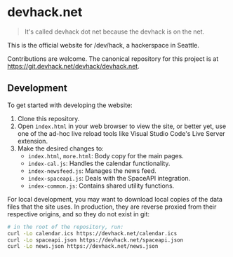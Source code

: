 # devhack.net

> It's called devhack dot net because the devhack is on the net.

This is the official website for /dev/hack, a hackerspace in Seattle.

Contributions are welcome. The canonical repository for this project is at
https://git.devhack.net/devhack/devhack.net.


## Development

To get started with developing the website:

1.  Clone this repository.
2.  Open `index.html` in your web browser to view the site, or better yet, use
    one of the ad-hoc live reload tools like Visual Studio Code's Live Server
    extension.
3.  Make the desired changes to:
    * `index.html`, `more.html`: Body copy for the main pages.
    * `index-cal.js`: Handles the calendar functionality.
    * `index-newsfeed.js`: Manages the news feed.
    * `index-spaceapi.js`: Deals with the SpaceAPI integration.
    * `index-common.js`: Contains shared utility functions.

For local development, you may want to download local copies of the data files
that the site uses. In production, they are reverse proxied from their
respective origins, and so they do not exist in git:

```sh
# in the root of the repository, run:
curl -Lo calendar.ics https://devhack.net/calendar.ics
curl -Lo spaceapi.json https://devhack.net/spaceapi.json
curl -Lo news.json https://devhack.net/news.json
```
